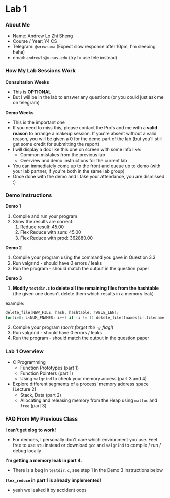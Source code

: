 # Lab 1

### About Me
* Name: Andrew Lo Zhi Sheng
* Course / Year: Y4 CS
* Telegram: `@wrewsama` (Expect slow response after 10pm, I'm sleeping hehe)
* email: `andrewlo@u.nus.edu` (try to use tele instead)

### How My Lab Sessions Work
**Consultation Weeks**
* This is **OPTIONAL**
* But I will be in the lab to answer any questions (or you could just ask me on telegram)

**Demo Weeks**
* This is the important one
* If you need to miss this, please contact the Profs and me with a **valid reason** to arrange a makeup session. If you're absent without a valid reason, you will be given a 0 for the demo part of the lab (but you'll still get some credit for submitting the report)
* I will display a doc like this one on screen with some info like:
    * Common mistakes from the previous lab
    * Overview and demo instructions for the current lab
* You can immediately come up to the front and queue up to demo (with your lab partner, if you're both in the same lab group)
* Once done with the demo and I take your attendance, you are dismissed :)

### Demo Instructions
**Demo 1**
1. Compile and run your program
2. Show the results are correct:
    1. Reduce result: 45.00
    2. Flex Reduce with sum: 45.00
    3. Flex Reduce with prod: 362880.00

**Demo 2**
1. Compile your program using the command you gave in Question 3.3
2. Run valgrind - should have 0 errors / leaks 
3. Run the program - should match the output in the question paper

**Demo 3**
1. **Modify `testdir.c` to delete all the remaining files from the hashtable** (the given one doesn't delete them which results in a memory leak)

example:
```c
delete_file(NEW_FILE, hash, hashtable, TABLE_LEN);
for(i=0; i<NUM_FNAMES; i++) if (i != 1) delete_file(fnames[i].filename, hash, hashtable, TABLE_LEN);
```
2. Compile your program (_don't forget the `-g` flag!_)
3. Run valgrind - should have 0 errors / leaks
4. Run the program - should match the output in the question paper

### Lab 1 Overview
* C Programming
    * Function Prototypes (part 1)
    * Function Pointers (part 1)
    * Using `valgrind` to check your memory access (part 3 and 4)
* Explore different segments of a process' memory address space [Lecture 2]
    * Stack, Data (part 2)
    * Allocating and releasing memory from the Heap using `malloc` and `free` (part 3)

### FAQ From My Previous Class
**I can't get xlog to work!**
- For demoes, I personally don't care which environment you use. Feel free to use `stu` instead or download `gcc` and `valgrind` to compile / run / debug locally

**I'm getting a memory leak in part 4.**
- There is a bug in `testdir.c`, see step 1 in the Demo 3 instructions below

**`flex_reduce` in part 1 is already implemented!**
- yeah we leaked it by accident oops

